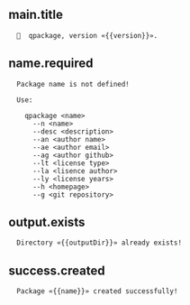 ## main.title

```
  💼  qpackage, version «{{version}}».
```

## name.required

```
  Package name is not defined!

  Use:

    qpackage <name>
      --n <name>
      --desc <description>
      --an <author name>
      --ae <author email>
      --ag <author github>
      --lt <license type>
      --la <lisence author>
      --ly <license years>
      --h <homepage>
      --g <git repository>

```

## output.exists

```
  Directory «{{outputDir}}» already exists!
```

## success.created

```
  Package «{{name}}» created successfully!
```
